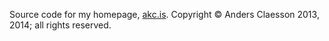 Source code for my homepage, [akc.is](http://akc.is). Copyright &copy; Anders
Claesson 2013, 2014; all rights reserved.
